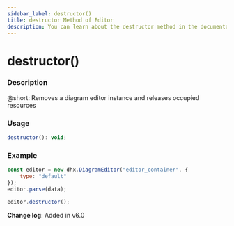 ```yaml
---
sidebar_label: destructor() 
title: destructor Method of Editor
description: You can learn about the destructor method in the documentation of the DHTMLX JavaScript Diagram library. Browse developer guides and API reference, try out code examples and live demos, and download a free 30-day evaluation version of DHTMLX Diagram.
---
```


# destructor()

### Description

@short: Removes a diagram editor instance and releases occupied resources

### Usage

~~~jsx
destructor(): void;
~~~

### Example

~~~jsx {6}
const editor = new dhx.DiagramEditor("editor_container", {
    type: "default"
});
editor.parse(data);

editor.destructor();
~~~

**Change log**: Added in v6.0
